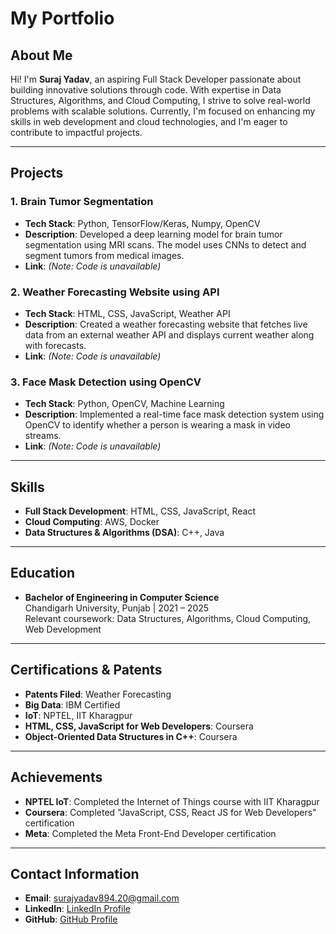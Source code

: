 # **My Portfolio**

## **About Me**
Hi! I'm **Suraj Yadav**, an aspiring Full Stack Developer passionate about building innovative solutions through code. With expertise in Data Structures, Algorithms, and Cloud Computing, I strive to solve real-world problems with scalable solutions. Currently, I'm focused on enhancing my skills in web development and cloud technologies, and I'm eager to contribute to impactful projects.

---

## **Projects**

### 1. **Brain Tumor Segmentation**
- **Tech Stack**: Python, TensorFlow/Keras, Numpy, OpenCV
- **Description**: Developed a deep learning model for brain tumor segmentation using MRI scans. The model uses CNNs to detect and segment tumors from medical images.
- **Link**: *(Note: Code is unavailable)*

### 2. **Weather Forecasting Website using API**
- **Tech Stack**: HTML, CSS, JavaScript, Weather API
- **Description**: Created a weather forecasting website that fetches live data from an external weather API and displays current weather along with forecasts.
- **Link**: *(Note: Code is unavailable)*

### 3. **Face Mask Detection using OpenCV**
- **Tech Stack**: Python, OpenCV, Machine Learning
- **Description**: Implemented a real-time face mask detection system using OpenCV to identify whether a person is wearing a mask in video streams.
- **Link**: *(Note: Code is unavailable)*

---

## **Skills**
- **Full Stack Development**: HTML, CSS, JavaScript, React
- **Cloud Computing**: AWS, Docker
- **Data Structures & Algorithms (DSA)**: C++, Java

---

## **Education**
- **Bachelor of Engineering in Computer Science**  
  Chandigarh University, Punjab | 2021 – 2025  
  Relevant coursework: Data Structures, Algorithms, Cloud Computing, Web Development

---

## **Certifications & Patents**
- **Patents Filed**: Weather Forecasting
- **Big Data**: IBM Certified
- **IoT**: NPTEL, IIT Kharagpur
- **HTML, CSS, JavaScript for Web Developers**: Coursera
- **Object-Oriented Data Structures in C++**: Coursera

---

## Achievements

- **NPTEL IoT**: Completed the Internet of Things course with IIT Kharagpur
- **Coursera**: Completed "JavaScript, CSS, React JS for Web Developers" certification
- **Meta**: Completed the Meta Front-End Developer certification

---

## **Contact Information**
- **Email**: surajyadav894.20@gmail.com  
- **LinkedIn**: [LinkedIn Profile](https://www.linkedin.com/in/surajyadav)  
- **GitHub**: [GitHub Profile](https://github.com/surajyadav)   
